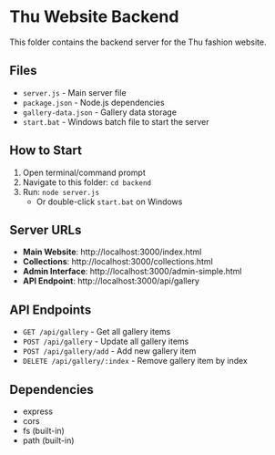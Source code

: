 # Thu Website Backend

This folder contains the backend server for the Thu fashion website.

## Files

- `server.js` - Main server file
- `package.json` - Node.js dependencies
- `gallery-data.json` - Gallery data storage
- `start.bat` - Windows batch file to start the server

## How to Start

1. Open terminal/command prompt
2. Navigate to this folder: `cd backend`
3. Run: `node server.js`
   - Or double-click `start.bat` on Windows

## Server URLs

- **Main Website**: http://localhost:3000/index.html
- **Collections**: http://localhost:3000/collections.html
- **Admin Interface**: http://localhost:3000/admin-simple.html
- **API Endpoint**: http://localhost:3000/api/gallery

## API Endpoints

- `GET /api/gallery` - Get all gallery items
- `POST /api/gallery` - Update all gallery items
- `POST /api/gallery/add` - Add new gallery item
- `DELETE /api/gallery/:index` - Remove gallery item by index

## Dependencies

- express
- cors
- fs (built-in)
- path (built-in)

